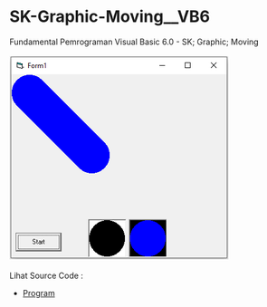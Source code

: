 # SK-Graphic-Moving__VB6
Fundamental Pemrograman Visual Basic 6.0 - SK; Graphic; Moving<br><br>
<img src="https://github.com/RizkyKhapidsyah/SK-Graphic-Moving__VB6/blob/main/result/001.PNG"><br><br>
Lihat Source Code : <br>
- <a href="https://github.com/RizkyKhapidsyah/SK-Graphic-Moving__VB6/blob/main/frmMoving.frm">Program</a>
